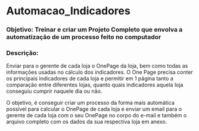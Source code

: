 # Automacao_Indicadores
 
### Objetivo: Treinar e criar um Projeto Completo que envolva a automatização de um processo feito no computador

### Descrição:

Enviar para o gerente de cada loja o OnePage da loja, bem como todas as informações usadas no cálculo dos indicadores. O One Page precisa conter os principais indicadores de cada loja e permitir em 1 página tanto a comparação entre diferentes lojas, quanto quais indicadores aquela loja conseguiu cumprir naquele dia ou não.

O objetivo, é conseguir criar um processo da forma mais automática possível para calcular o OnePage de cada loja e enviar um email para o gerente de cada loja com o seu OnePage no corpo do e-mail e também o arquivo completo com os dados da sua respectiva loja em anexo.
